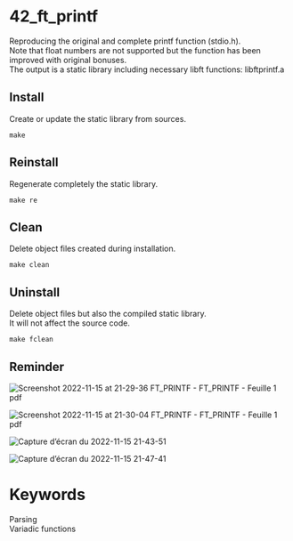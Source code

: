 # 42_ft_printf
Reproducing the original and complete printf function (stdio.h).  
Note that float numbers are not supported but the function has been improved with original bonuses.  
The output is a static library including necessary libft functions: libftprintf.a

## Install
Create or update the static library from sources.

`make`

## Reinstall
Regenerate completely the static library.

`make re`

## Clean
Delete object files created during installation.

`make clean`

## Uninstall
Delete object files but also the compiled static library.  
It will not affect the source code.

`make fclean`

## Reminder

![Screenshot 2022-11-15 at 21-29-36 FT_PRINTF - FT_PRINTF - Feuille 1 pdf](https://user-images.githubusercontent.com/52746061/202020102-fd5c521b-ba7d-41fc-8f2b-346f29657f60.png)

![Screenshot 2022-11-15 at 21-30-04 FT_PRINTF - FT_PRINTF - Feuille 1 pdf](https://user-images.githubusercontent.com/52746061/202020182-3cf9fc34-14e1-41ea-a09b-c5819b264940.png)

![Capture d’écran du 2022-11-15 21-43-51](https://user-images.githubusercontent.com/52746061/202021629-be564e9d-8f60-4ad8-8b4f-06e157bc0ad6.png)

![Capture d’écran du 2022-11-15 21-47-41](https://user-images.githubusercontent.com/52746061/202022276-fb02b35c-b0fb-455c-889a-95c36fccfff8.png)

# Keywords
Parsing  
Variadic functions
